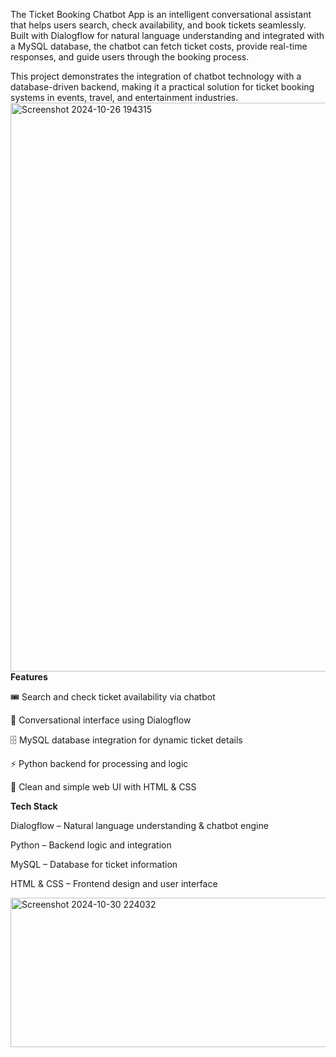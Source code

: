 The Ticket Booking Chatbot App is an intelligent conversational assistant that helps users search, check availability, and book tickets seamlessly. Built with Dialogflow for natural language understanding and integrated with a MySQL database, the chatbot can fetch ticket costs, provide real-time responses, and guide users through the booking process.

This project demonstrates the integration of chatbot technology with a database-driven backend, making it a practical solution for ticket booking systems in events, travel, and entertainment industries.
<img width="1917" height="910" alt="Screenshot 2024-10-26 194315" src="https://github.com/user-attachments/assets/d034bb80-f7d9-43f8-b4f2-24b675bb0629" />
**Features**

🎟️ Search and check ticket availability via chatbot

💬 Conversational interface using Dialogflow

🗄️ MySQL database integration for dynamic ticket details

⚡ Python backend for processing and logic

🎨 Clean and simple web UI with HTML & CSS

**Tech Stack**

Dialogflow – Natural language understanding & chatbot engine

Python – Backend logic and integration

MySQL – Database for ticket information

HTML & CSS – Frontend design and user interface

<img width="1177" height="239" alt="Screenshot 2024-10-30 224032" src="https://github.com/user-attachments/assets/97bf74c2-4d87-449f-ab87-c274b141d2fb" />
